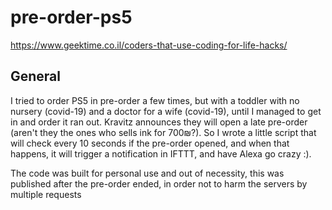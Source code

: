# pre-order-ps5
https://www.geektime.co.il/coders-that-use-coding-for-life-hacks/

## General

I tried to order PS5 in pre-order a few times, but with a toddler with no nursery (covid-19) and a doctor for a wife (covid-19), until I managed to get in and order it ran out. 
Kravitz announces they will open a late pre-order (aren't they the ones who sells ink for 700₪?). 
So I wrote a little script that will check every 10 seconds if the pre-order opened, and when that happens, it will trigger a notification in IFTTT, and have Alexa go crazy :). 



The code was built for personal use and out of necessity, this was published after the pre-order ended, in order not to harm the servers by multiple requests
